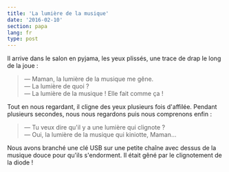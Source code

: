 ```yaml
---
title: 'La lumière de la musique'
date: '2016-02-10'
section: papa
lang: fr
type: post
---
```


Il arrive dans le salon en pyjama, les yeux plissés, une trace de drap le long de la joue :

> — Maman, la lumière de la musique me gêne.  
> — La lumière de quoi ?  
> — La lumière de la musique ! Elle fait comme ça !

Tout en nous regardant, il cligne des yeux plusieurs fois d'affilée. Pendant plusieurs secondes, nous nous regardons puis nous comprenons enfin :

> — Tu veux dire qu'il y a une lumière qui clignote ?  
> — Oui, la lumière de la musique qui kiniotte, Maman…

Nous avons branché une clé USB sur une petite chaîne avec dessus de la musique douce pour qu'ils s'endorment. Il était gêné par le clignotement de la diode !
